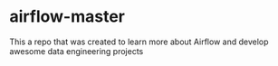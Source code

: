 # airflow-master
This a repo that was created to learn more about Airflow and develop awesome data engineering projects
